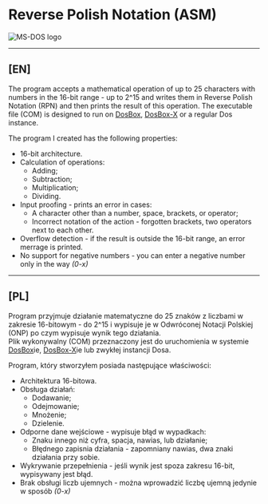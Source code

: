 # Reverse Polish Notation (ASM)

![MS-DOS logo](https://upload.wikimedia.org/wikipedia/commons/thumb/e/ea/Msdos-icon.svg/480px-Msdos-icon.svg.png)

---

## [EN]

The program accepts a mathematical operation of up to 25 characters with numbers in the 16-bit range - up to 2^15 and writes them in Reverse Polish Notation (RPN) and then prints the result of this operation.
The executable file (COM) is designed to run on [DosBox](https://www.dosbox.com/download.php?main=1), [DosBox-X](https://dosbox-x.com/) or a regular Dos instance.

The program I created has the following properties:
* 16-bit architecture.
* Calculation of operations:
   * Adding;
   * Subtraction;
   * Multiplication;
   * Dividing.
* Input proofing - prints an error in cases:
   * A character other than a number, space, brackets, or operator;
   * Incorrect notation of the action - forgotten brackets, two operators next to each other.
* Overflow detection - if the result is outside the 16-bit range, an error merrage is printed.
* No support for negative numbers - you can enter a negative number only in the way _(0-x)_

---

## [PL]

Program przyjmuje działanie matematyczne do 25 znaków z liczbami w zakresie 16-bitowym - do 2^15 i wypisuje je w Odwróconej Notacji Polskiej (ONP) po czym wypisuje wynik tego działania.  
Plik wykonywalny (COM) przeznaczony jest do uruchomienia w systemie [DosBox](https://www.dosbox.com/download.php?main=1)ie, [DosBox-X](https://dosbox-x.com/)ie lub zwykłej instancji Dosa.

Program, który stworzyłem posiada następujące właściwości:
* Architektura 16-bitowa.
* Obsługa działań:
  * Dodawanie;
  * Odejmowanie;
  * Mnożenie;
  * Dzielenie.
* Odporne dane wejściowe - wypisuje błąd w wypadkach:
  * Znaku innego niż cyfra, spacja, nawias, lub działanie;
  * Błędnego zapisnia działania - zapomniany nawias, dwa znaki działania przy sobie.
* Wykrywanie przepełnienia - jeśli wynik jest spoza zakresu 16-bit, wypisywany jest błąd.
* Brak obsługi liczb ujemnych - można wprowadzić liczbę ujemną jedynie w sposób _(0-x)_
